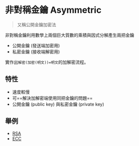 # 非對稱金鑰 Asymmetric
> 又稱公開金鑰加密法


非對稱金鑰利用數學上兩個巨大質數的乘積與因式分解產生兩把金鑰
- 公開金鑰 (發送端加密用)
- 私密金鑰 (接收端解密用)

實作出`解密(加密(明文))=明文`的加解密流程。

## 特性

- 速度較慢
- 可==解決加解密端使用同把金鑰的問題==
- 公開金鑰 (public key) 與私密金鑰 (private key)

## 舉例
- [RSA](RSA.md)
- [ECC](ECC.md)
